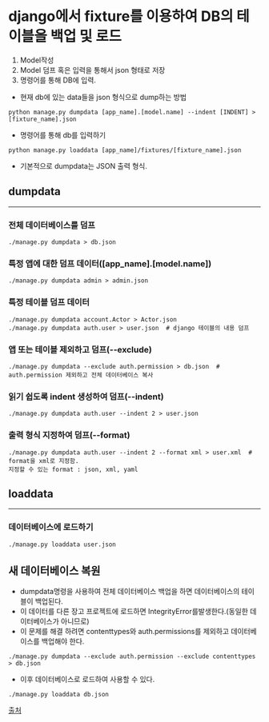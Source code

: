 
# django에서 fixture를 이용하여 DB의 테이블을 백업 및 로드
1. Model작성
2. Model 덤프 혹은 입력을 통해서 json 형태로 저장
3. 명령어를 통해 DB에 입력.

+ 현재 db에 있는 data들을 json 형식으로 dump하는 방법
```
python manage.py dumpdata [app_name].[model.name] --indent [INDENT] > [fixture_name].json
```
+ 명령어를 통해 db를 입력하기
```
python manage.py loaddata [app_name]/fixtures/[fixture_name].json
```
+ 기본적으로 dumpdata는 JSON 출력 형식.

## dumpdata
---
### 전체 데이터베이스를 덤프
```
./manage.py dumpdata > db.json
```

### 특정 앱에 대한 덤프 데이터([app_name].[model.name])
```
./manage.py dumpdata admin > admin.json
```
### 특정 테이블 덤프 데이터
```
./manage.py dumpdata account.Actor > Actor.json
./manage.py dumpdata auth.user > user.json  # django 테이블의 내용 덤프
```
### 앱 또는 테이블 제외하고 덤프(--exclude)
```
./manage.py dumpdata --exclude auth.permission > db.json  # auth.permission 제외하고 전체 데이터베이스 복사
```
### 읽기 쉽도록 indent 생성하여 덤프(--indent)
```
./manage.py dumpdata auth.user --indent 2 > user.json
```
### 출력 형식 지정하여 덤프(--format)
```
./manage.py dumpdata auth.user --indent 2 --format xml > user.xml  # format을 xml로 지정함.
지정할 수 있는 format : json, xml, yaml
```

## loaddata
---
### 데이터베이스에 로드하기
```
./manage.py loaddata user.json
```

## 새 데이터베이스 복원
- dumpdata명령을 사용하여 전체 데이터베이스 백업을 하면 데이터베이스의 테이블이 백업된다.
- 이 데이터를 다른 장고 프로젝트에 로드하면 IntegrityError를발생한다.(동일한 데이터베이스가 아니므로)
- 이 문제를 해결 하려면 contenttypes와 auth.permissions를 제외하고 데이터베이스를 백업해야 한다.
```
./manage.py dumpdata --exclude auth.permission --exclude contenttypes > db.json
```
- 이후 데이터베이스로 로드하여 사용할 수 있다.
```
./manage.py loaddata db.json
```

[출처](https://coderwall.com/p/mvsoyg/django-dumpdata-and-loaddata)